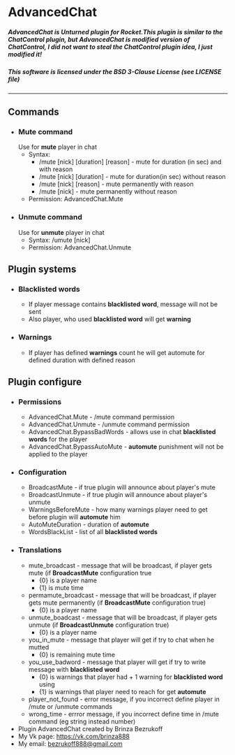 # AdvancedChat
##### AdvancedChat is Unturned plugin for Rocket.This plugin is similar to the ChatControl plugin, but AdvancedChat is modified version of ChatControl, I did not want to steal the ChatControl plugin idea, I just modified it!
##### This software is licensed under the BSD 3-Clause License (see LICENSE file)
---
## Commands
- ### Mute command
  Use for **mute** player in chat
  - Syntax:
    - /mute [nick] [duration] [reason] - mute for duration (in sec) and with reason
    - /mute [nick] [duration] - mute for duration(in sec) without reason
    - /mute [nick]  [reason] - mute permanently with reason
    - /mute [nick] - mute permanently without reason
  - Permission: AdvancedChat.Mute
- ### Unmute command
  Use for **unmute** player in chat
  - Syntax: /umute [nick]
  - Permission: AdvancedChat.Unmute
## Plugin systems
- ### Blacklisted words
  - If player message contains **blacklisted word**, message will not be sent
  - Also player, who used **blacklisted word** will get **warning**
- ### Warnings
  - If player has defined **warnings** count he will get automute for defined duration with defined reason
## Plugin configure
- ### Permissions
  - AdvancedChat.Mute - /mute command permission
  - AdvancedChat.Unmute - /unmute command permission
  - AdvancedChat.BypassBadWords - allows use in chat **blacklisted words** for the player
  - AdvancedChat.BypassAutoMute - **automute** punishment will not be applied to the player
- ### Configuration
  - BroadcastMute - if true plugin will announce about player's mute
  - BroadcastUnmute - if true plugin will announce about player's unmute
  - WarningsBeforeMute - how many warnings player need to get before plugin will **automute** him
  - AutoMuteDuration - duration of **automute**
  - WordsBlackList - list of all **blacklisted words**
- ### Translations
  - mute_broadcast - message that will be broadcast, if player gets mute (if **BroadcastMute** configuration true
    - {0} is a player name
    - {1} is mute time
  - permamute_broadcast - message that will be broadcast, if player gets mute permanently (if **BroadcastMute** configuration true)
    - {0} is a player name
  - unmute_boadcast - message that will be broadcast, if player gets unmute (if **BroadcastUnmute** configuration true)
    - {0} is a player name
  - you_in_mute - message that player will get if try to chat when he mutted
    - {0} is remaining mute time
  - you_use_badword - message that player will get if try to write message with **blacklisted word**
    - {0} is warnings that player had + 1 warning for **blacklisted word** using
    - {1} is warnings that player need to reach for get **automute**
  - player_not_found - error message, if you incorrect define player in /mute or /unmute commands
  - wrong_time - errror message, if you incorrect define time in /mute command (eg string instead number)
- Plugin AdvancedChat created by Brinza Bezrukoff
- My Vk page: https://vk.com/brinza888
- My email: bezrukoff888@gmail.com
